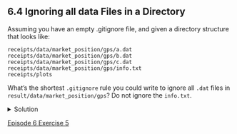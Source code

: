 ## 6.4 Ignoring all data Files in a Directory

Assuming you have an empty .gitignore file, and given a directory structure that looks like:

```console
receipts/data/market_position/gps/a.dat
receipts/data/market_position/gps/b.dat
receipts/data/market_position/gps/c.dat
receipts/data/market_position/gps/info.txt
receipts/plots
```

What’s the shortest ```.gitignore``` rule you could write to ignore all ```.dat``` files in ```result/data/market_position/gps```? Do not ignore the ```info.txt```.


<details>
  <summary>
    Solution
  </summary>

  <p>
    Appending <code>receipts/data/market_position/gps/*.dat</code> will match every file in <code>receipts/data/market_position/gps</code> that ends with <code>.dat</code>. The file <code>receipts/data/market_position/gps/info.txt</code> will not be ignored.
  </p>
      
</details>

[Episode 6 Exercise 5](episode6_ex5.md)
